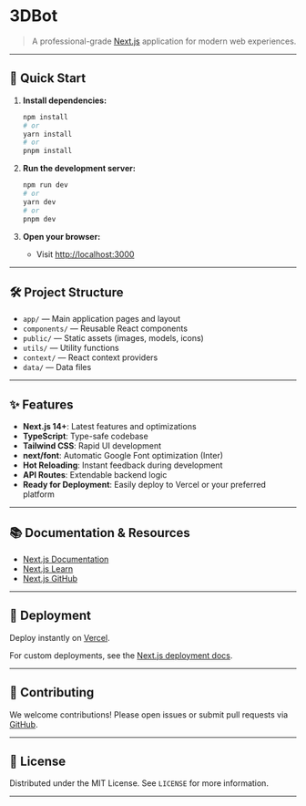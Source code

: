 # 3DBot

> A professional-grade [Next.js](https://nextjs.org/) application for modern web experiences.

---

## 🚀 Quick Start

1. **Install dependencies:**
    ```bash
    npm install
    # or
    yarn install
    # or
    pnpm install
    ```

2. **Run the development server:**
    ```bash
    npm run dev
    # or
    yarn dev
    # or
    pnpm dev
    ```

3. **Open your browser:**
    - Visit [http://localhost:3000](http://localhost:3000)

---

## 🛠️ Project Structure

- `app/` — Main application pages and layout
- `components/` — Reusable React components
- `public/` — Static assets (images, models, icons)
- `utils/` — Utility functions
- `context/` — React context providers
- `data/` — Data files

---

## ✨ Features

- **Next.js 14+**: Latest features and optimizations
- **TypeScript**: Type-safe codebase
- **Tailwind CSS**: Rapid UI development
- **next/font**: Automatic Google Font optimization (Inter)
- **Hot Reloading**: Instant feedback during development
- **API Routes**: Extendable backend logic
- **Ready for Deployment**: Easily deploy to Vercel or your preferred platform

---

## 📚 Documentation & Resources

- [Next.js Documentation](https://nextjs.org/docs)
- [Next.js Learn](https://nextjs.org/learn)
- [Next.js GitHub](https://github.com/vercel/next.js)

---

## 🚢 Deployment

Deploy instantly on [Vercel](https://vercel.com/new?utm_medium=default-template&filter=next.js&utm_source=create-next-app&utm_campaign=create-next-app-readme).

For custom deployments, see the [Next.js deployment docs](https://nextjs.org/docs/deployment).

---

## 🤝 Contributing

We welcome contributions! Please open issues or submit pull requests via [GitHub](https://github.com/vercel/next.js/).

---

## 📄 License

Distributed under the MIT License. See `LICENSE` for more information.

---